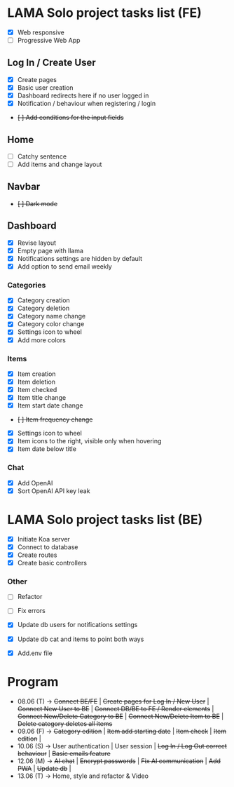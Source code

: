 # LAMA Solo project tasks list (FE)
- [x] Web responsive
- [ ] Progressive Web App
## Log In / Create User
- [x] Create pages
- [x] Basic user creation
- [x] Dashboard redirects here if no user logged in
- [x] Notification / behaviour when registering / login
- ~~[ ] Add conditions for the input fields~~
## Home
- [ ] Catchy sentence
- [ ] Add items and change layout
## Navbar
- ~~[ ] Dark mode~~
## Dashboard
- [x] Revise layout
- [x] Empty page with llama
- [x] Notifications settings are hidden by default
- [x] Add option to send email weekly
### Categories
- [x] Category creation
- [x] Category deletion
- [x] Category name change
- [x] Category color change
- [x] Settings icon to wheel
- [x] Add more colors
### Items
- [x] Item creation
- [x] Item deletion
- [x] Item checked
- [x] Item title change
- [x] Item start date change
- ~~[ ] Item frequency change~~
- [x] Settings icon to wheel
- [x] Item icons to the right, visible only when hovering
- [x] Item date below title
### Chat
- [x] Add OpenAI 
- [x] Sort OpenAI API key leak
# LAMA Solo project tasks list (BE)
- [x] Initiate Koa server
- [x] Connect to database
- [x] Create routes
- [x] Create basic controllers

### Other
- [ ] Refactor
- [ ] Fix errors
- [x] Update db users for notifications settings
- [x] Update db cat and items to point both ways
- [x] Add.env file 


# Program
- 08.06 (T) -> ~~Connect BE/FE~~ |
~~Create pages for Log In / New User~~ |
~~Connect New User to BE~~ |
~~Connect DB/BE to FE / Render elements~~ |
~~Connect New/Delete Category to BE~~ |
~~Connect New/Delete Item to BE~~ |
~~Delete category deletes all items~~
- 09.06 (F) -> ~~Category edition~~ |
~~Item add starting date~~ |
~~Item check~~ |
~~Item edition~~ |
- 10.06 (S) -> User authentication |
User session |
~~Log In / Log Out correct behaviour~~ |
~~Basic emails feature~~
- 12.06 (M) -> ~~AI chat~~  |
~~Encrypt passwords~~ |
~~Fix AI communication~~ |
~~Add PWA~~ |
~~Update db~~ |
- 13.06 (T) -> Home, style and refactor & Video